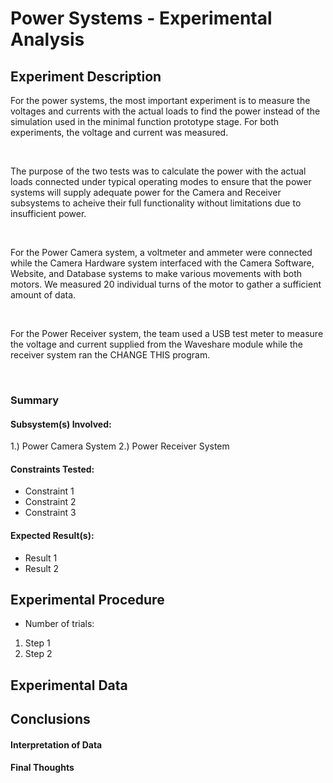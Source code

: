 # Power Systems - Experimental Analysis
## Experiment Description

For the power systems, the most important experiment is to measure the voltages and currents with the actual loads 
to find the power instead of the simulation used in the minimal function prototype stage. For both experiments, the voltage and current
was measured.

<br/>


The purpose of the two tests was to calculate the power with the actual loads connected under typical operating modes 
to ensure that the power systems will supply adequate power for the Camera and Receiver subsystems to acheive their full functionality
without limitations due to insufficient power. 

<br/>


For the Power Camera system, a voltmeter and ammeter were connected while the Camera Hardware system interfaced with the Camera Software,
Website, and Database systems to make various movements with both motors. We measured 20 individual turns of the motor to gather a
sufficient amount of data. 

<br/>


For the Power Receiver system, the team used a USB test meter to measure the voltage and current supplied from the Waveshare module
while the receiver system ran the CHANGE THIS program.

<br/>



### Summary
<!-- Short summary of the experiment written after completing it -->

#### Subsystem(s) Involved:
1.) Power Camera System
2.) Power Receiver System

#### Constraints Tested:
- Constraint 1
- Constraint 2
- Constraint 3
 
#### Expected Result(s):
- Result 1
- Result 2

## Experimental Procedure
<!-- Description of what you did ideally in steps -->
- Number of trials:
  
1. Step 1
2. Step 2

## Experimental Data
<!-- data tables or graph of the results (whichever is appropriate) -->

## Conclusions
#### Interpretation of Data
<!-- explain what the results of the experiments mean and what conclusions you draw -->

#### Final Thoughts
<!-- Were constraints met? -->
